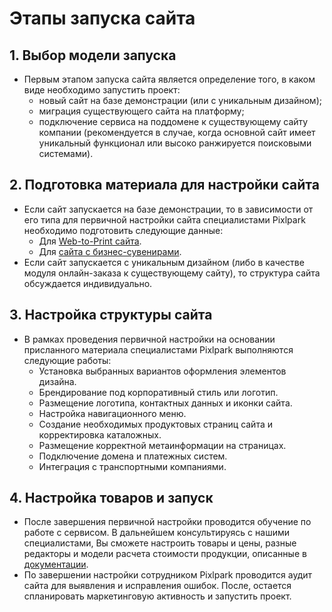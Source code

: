 # Этапы запуска сайта

## 1. Выбор модели запуска
* Первым этапом запуска сайта является определение того, в каком виде необходимо запустить проект:
    + новый сайт на базе демонстрации (или с уникальным дизайном);
    + миграция существующего сайта на платформу;
    + подключение сервиса на поддомене к существующему сайту компании (рекомендуется в случае, когда основной сайт имеет уникальный функционал или высоко ранжируется поисковыми системами).

## 2. Подготовка материала для настройки сайта
* Если сайт запускается на базе демонстрации, то в зависимости от его типа для первичной настройки сайта специалистами Pixlpark необходимо подготовить следующие данные:
    + Для [Web-to-Print сайта](/misc/prints-data).
    + Для [сайта с бизнес-сувенирами](/misc/gifts-data).
* Если сайт запускается с уникальным дизайном (либо в качестве модуля онлайн-заказа к существующему сайту), то структура сайта обсуждается индивидуально.

## 3. Настройка структуры сайта
* В рамках проведения первичной настройки на основании присланного материала специалистами Pixlpark выполняются следующие работы:
    + Установка выбранных вариантов оформления элементов дизайна.
    + Брендирование под корпоративный стиль или логотип.
    + Размещение логотипа, контактных данных и иконки сайта.
    + Настройка навигационного меню.
    + Создание необходимых продуктовых страниц сайта и корректировка каталожных.
    + Размещение корректной метаинформации на страницах.
    + Подключение домена и платежных систем.
    + Интеграция с транспортными компаниями.

## 4. Настройка товаров и запуск
* После завершения первичной настройки проводится обучение по работе с сервисом. В дальнейшем консультируясь с нашими специалистами, Вы сможете настроить товары и цены, разные редакторы и модели расчета стоимости продукции, описанные в [документации](https://docs.pixlpark.ru/#/dev/example).
* По завершении настройки сотрудником Pixlpark проводится аудит сайта для выявления и исправления ошибок. После, остается спланировать маркетинговую активность и запустить проект.